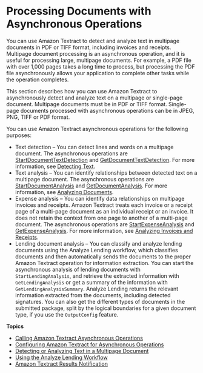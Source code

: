 # Processing Documents with Asynchronous Operations<a name="async"></a>

You can use Amazon Textract to detect and analyze text in multipage documents in PDF or TIFF format, including invoices and receipts\. Multipage document processing is an asynchronous operation, and it is useful for processing large, multipage documents\. For example, a PDF file with over 1,000 pages takes a long time to process, but processing the PDF file asynchronously allows your application to complete other tasks while the operation completes\.

This section describes how you can use Amazon Textract to asynchronously detect and analyze text on a multipage or single\-page document\. Multipage documents must be in PDF or TIFF format\. Single\-page documents processed with asynchronous operations can be in JPEG, PNG, TIFF or PDF format\.

You can use Amazon Textract asynchronous operations for the following purposes:
+ Text detection – You can detect lines and words on a multipage document\. The asynchronous operations are [StartDocumentTextDetection](API_StartDocumentTextDetection.md) and [GetDocumentTextDetection](API_GetDocumentTextDetection.md)\. For more information, see [Detecting Text](how-it-works-detecting.md)\.
+ Text analysis – You can identify relationships between detected text on a multipage document\. The asynchronous operations are [StartDocumentAnalysis](API_StartDocumentAnalysis.md) and [GetDocumentAnalysis](API_GetDocumentAnalysis.md)\. For more information, see [Analyzing Documents](how-it-works-analyzing.md)\.
+ Expense analysis – You can identify data relationships on multipage invoices and receipts\. Amazon Textract treats each invoice or a receipt page of a multi\-page document as an individual receipt or an invoice\. It does not retain the context from one page to another of a multi\-page document\. The asynchronous operations are [StartExpenseAnalysis](API_StartExpenseAnalysis.md) and [GetExpenseAnalysis](API_GetExpenseAnalysis.md)\. For more information, see [Analyzing Invoices and Receipts](invoices-receipts.md)\.
+ Lending document analysis – You can classify and analyze lending documents using the Analyze Lending workflow, which classifies documents and then automatically sends the documents to the proper Amazon Textract operation for information extraction\. You can start the asynchronous analysis of lending documents with `StartLendingAnalysis`, and retrieve the extracted information with `GetLendingAnalysis` or get a summary of the information with `GetLendingAnalysisSummary`\. Analyze Lending returns the relevant information extracted from the documents, including detected signatures\. You can also get the different types of documents in the submitted package, split by the logical boundaries for a given document type, if you use the `OutputConfig` feature\.

**Topics**
+ [Calling Amazon Textract Asynchronous Operations](api-async.md)
+ [Configuring Amazon Textract for Asynchronous Operations](api-async-roles.md)
+ [Detecting or Analyzing Text in a Multipage Document](async-analyzing-with-sqs.md)
+ [Using the Analyze Lending Workflow](async-using-lending.md)
+ [Amazon Textract Results Notification](async-notification-payload.md)